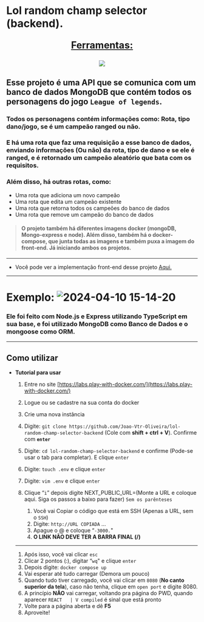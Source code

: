 # Lol random champ selector (backend).

<div align=center>
  <p style='font-size: 25px; text-decoration: underline; font-weight: bold'>Ferramentas:</p>
  <a href="https://github.com/Joao-Vtr-Oliveira/todo-list-login">
    <img src="https://skillicons.dev/icons?i=nodejs,ts,mongodb,postman,docker" />
  </a>
</div>

## Esse projeto é uma API que se comunica com um banco de dados MongoDB que contém todos os personagens do jogo `League of legends`.

### Todos os personagens contém informações como: Rota, tipo dano/jogo, se é um campeão ranged ou não.

### E há uma rota que faz uma requisição a esse banco de dados, enviando informações (Ou não) da rota, tipo de dano e se ele é ranged, e é retornado um campeão aleatório que bata com os requisitos.

### Além disso, há outras rotas, como:

- Uma rota que adiciona um novo campeão
- Uma rota que edita um campeão existente
- Uma rota que retorna todos os campeões do banco de dados
- Uma rota que remove um campeão do banco de dados


> #### O projeto também há diferentes imagens docker (mongoDB, Mongo-express e node). Além disso, também há o docker-compose, que junta todas as imagens e também puxa a imagem do front-end. Já iniciando ambos os projetos.
---

- Você pode ver a implementação front-end desse projeto [Aqui.](https://github.com/Joao-Vtr-Oliveira/lol-random-champ-selector-frontend)

---

# Exemplo: ![2024-04-10 15-14-20](https://github.com/Joao-Vtr-Oliveira/lol-random-champ-selector-backend/assets/114768964/a826e59e-37e3-4ce1-b859-f084b6e95738)


### Ele foi feito com Node.js e Express utilizando TypeScript em sua base, e foi utilizado MongoDB como Banco de Dados e o mongoose como ORM.

---

## Como utilizar
- **Tutorial para usar**
    1. Entre no site [https://labs.play-with-docker.com/](https://labs.play-with-docker.com/)
    2. Logue ou se cadastre na sua conta do docker
    3. Crie uma nova instância
    4. Digite: `git clone https://github.com/Joao-Vtr-Oliveira/lol-random-champ-selector-backend`  (Cole com **shift + ctrl + V**). Confirme com **`enter`**
    5. Digite: `cd lol-random-champ-selector-backend` e confirme (Pode-se usar o tab para completar). E clique `enter`
    6. Digite: `touch .env` e clique `enter`
    7. Digite: `vim .env` e clique `enter`
    
    1. Clique “`i`” depois digite NEXT_PUBLIC_URL=(Monte a URL e coloque aqui. Siga os passos a baixo para fazer) `Sem os parênteses`
        1. Você vai Copiar o código que está em SSH (Apenas a URL, sem o `SSH`)
        2. Digite: `http://URL COPIADA` ...
        3. Apague o @ e coloque  “`-3000.`"
        4. **O LINK NÃO  DEVE TER A BARRA FINAL (/)**
    
    ---
    
    1. Após isso, você vai clicar `esc`
    2. Clicar 2 pontos (:), digitar “`wq`" e clique `enter`
    3. Depois digite: `docker compose up`
    4. Vai esperar até tudo carregar (Demora um pouco)
    5. Quando tudo tiver carregado, você vai clicar em `8080` (**No canto superior da tela**), caso não tenha, clique em `open port` e digite 8080.
    6. A princípio **NÃO** vai carregar, voltando pra página do PWD, quando aparecer `REACT   | V compiled` é sinal que está pronto
    7. Volte para a página aberta e dê **F5**
    8. Aproveite!
